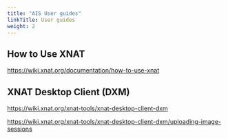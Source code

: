 ```yaml
---
title: "AIS User guides"
linkTitle: User guides
weight: 2
---
```


## How to Use XNAT

<https://wiki.xnat.org/documentation/how-to-use-xnat>

## XNAT Desktop Client (DXM)

<https://wiki.xnat.org/xnat-tools/xnat-desktop-client-dxm>

<https://wiki.xnat.org/xnat-tools/xnat-desktop-client-dxm/uploading-image-sessions>
